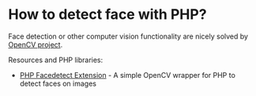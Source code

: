 # How to detect face with PHP?

Face detection or other computer vision functionality are nicely solved by
[OpenCV project](http://opencv.org/).

Resources and PHP libraries:

* [PHP Facedetect Extension](http://www.xarg.org/project/php-facedetect/) - A
  simple OpenCV wrapper for PHP to detect faces on images
